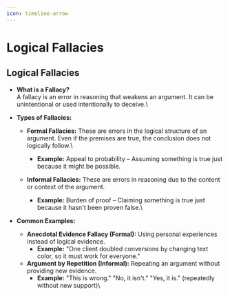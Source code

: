 ```yaml
---
icon: timeline-arrow
---
```


# Logical Fallacies

## Logical Fallacies

* **What is a Fallacy?**\
  A fallacy is an error in reasoning that weakens an argument. It can be unintentional or used intentionally to deceive.\

* **Types of Fallacies:**
  *   **Formal Fallacies:** These are errors in the logical structure of an argument. Even if the premises are true, the conclusion does not logically follow.\


      * **Example:** Appeal to probability – Assuming something is true just because it might be possible.


  * **Informal Fallacies:** These are errors in reasoning due to the content or context of the argument.
    * **Example:** Burden of proof – Claiming something is true just because it hasn't been proven false.\

* **Common Examples:**
  * **Anecdotal Evidence Fallacy (Formal):** Using personal experiences instead of logical evidence.
    * **Example:** "One client doubled conversions by changing text color, so it must work for everyone."
  * **Argument by Repetition (Informal):** Repeating an argument without providing new evidence.
    * **Example:** "This is wrong." "No, it isn't." "Yes, it is." (repeatedly without new support)\


